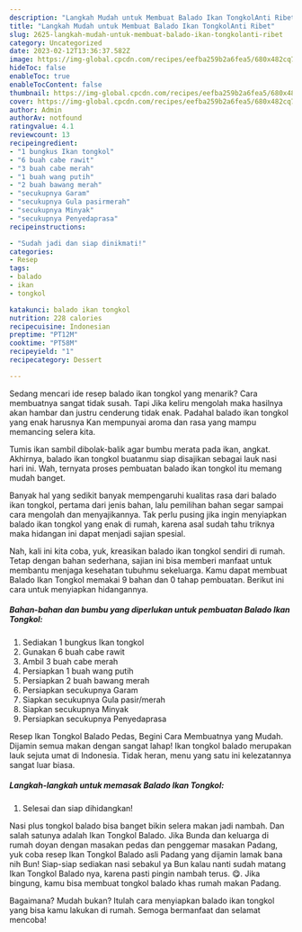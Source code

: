 ```yaml
---
description: "Langkah Mudah untuk Membuat Balado Ikan TongkolAnti Ribet"
title: "Langkah Mudah untuk Membuat Balado Ikan TongkolAnti Ribet"
slug: 2625-langkah-mudah-untuk-membuat-balado-ikan-tongkolanti-ribet
category: Uncategorized
date: 2023-02-12T13:36:37.582Z
image: https://img-global.cpcdn.com/recipes/eefba259b2a6fea5/680x482cq70/balado-ikan-tongkol-foto-resep-utama.jpg
hideToc: false
enableToc: true
enableTocContent: false
thumbnail: https://img-global.cpcdn.com/recipes/eefba259b2a6fea5/680x482cq70/balado-ikan-tongkol-foto-resep-utama.jpg
cover: https://img-global.cpcdn.com/recipes/eefba259b2a6fea5/680x482cq70/balado-ikan-tongkol-foto-resep-utama.jpg
author: Admin
authorAv: notfound
ratingvalue: 4.1
reviewcount: 13
recipeingredient:
- "1 bungkus Ikan tongkol"
- "6 buah cabe rawit"
- "3 buah cabe merah"
- "1 buah wang putih"
- "2 buah bawang merah"
- "secukupnya Garam"
- "secukupnya Gula pasirmerah"
- "secukupnya Minyak"
- "secukupnya Penyedaprasa"
recipeinstructions:

- "Sudah jadi dan siap dinikmati!"
categories:
- Resep
tags:
- balado
- ikan
- tongkol

katakunci: balado ikan tongkol 
nutrition: 228 calories
recipecuisine: Indonesian
preptime: "PT12M"
cooktime: "PT58M"
recipeyield: "1"
recipecategory: Dessert

---
```



Sedang mencari ide resep balado ikan tongkol yang menarik? Cara membuatnya sangat tidak susah. Tapi Jika keliru mengolah maka hasilnya akan hambar dan justru cenderung tidak enak. Padahal balado ikan tongkol yang enak harusnya Kan mempunyai aroma dan rasa yang mampu memancing selera kita.


Tumis ikan sambil dibolak-balik agar bumbu merata pada ikan, angkat. Akhirnya, balado ikan tongkol buatanmu siap disajikan sebagai lauk nasi hari ini. Wah, ternyata proses pembuatan balado ikan tongkol itu memang mudah banget.

Banyak hal yang sedikit banyak mempengaruhi kualitas rasa dari balado ikan tongkol, pertama dari jenis bahan, lalu pemilihan bahan segar sampai cara mengolah dan menyajikannya. Tak perlu pusing jika ingin menyiapkan balado ikan tongkol yang enak di rumah, karena asal sudah tahu triknya maka hidangan ini dapat menjadi sajian spesial.


Nah, kali ini kita coba, yuk, kreasikan balado ikan tongkol sendiri di rumah. Tetap dengan bahan sederhana, sajian ini bisa memberi manfaat untuk membantu menjaga kesehatan tubuhmu sekeluarga. Kamu dapat membuat Balado Ikan Tongkol memakai 9 bahan dan 0 tahap pembuatan. Berikut ini cara untuk menyiapkan hidangannya.

<!--inarticleads1-->

##### Bahan-bahan dan bumbu yang diperlukan untuk pembuatan Balado Ikan Tongkol:

1. Sediakan 1 bungkus Ikan tongkol
1. Gunakan 6 buah cabe rawit
1. Ambil 3 buah cabe merah
1. Persiapkan 1 buah wang putih
1. Persiapkan 2 buah bawang merah
1. Persiapkan secukupnya Garam
1. Siapkan secukupnya Gula pasir/merah
1. Siapkan secukupnya Minyak
1. Persiapkan secukupnya Penyedaprasa


Resep Ikan Tongkol Balado Pedas, Begini Cara Membuatnya yang Mudah. Dijamin semua makan dengan sangat lahap! Ikan tongkol balado merupakan lauk sejuta umat di Indonesia. Tidak heran, menu yang satu ini kelezatannya sangat luar biasa. 

<!--inarticleads2-->

##### Langkah-langkah untuk memasak Balado Ikan Tongkol:


1. Selesai dan siap dihidangkan!

Nasi plus tongkol balado bisa banget bikin selera makan jadi nambah. Dan salah satunya adalah Ikan Tongkol Balado. Jika Bunda dan keluarga di rumah doyan dengan masakan pedas dan penggemar masakan Padang, yuk coba resep Ikan Tongkol Balado asli Padang yang dijamin lamak bana nih Bun! Siap-siap sediakan nasi sebakul ya Bun kalau nanti sudah matang Ikan Tongkol Balado nya, karena pasti pingin nambah terus. 😋. Jika bingung, kamu bisa membuat tongkol balado khas rumah makan Padang. 

Bagaimana? Mudah bukan? Itulah cara menyiapkan balado ikan tongkol yang bisa kamu lakukan di rumah. Semoga bermanfaat dan selamat mencoba!
